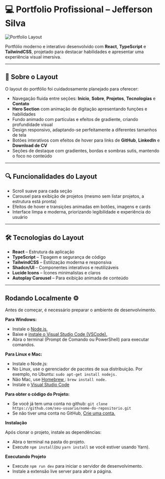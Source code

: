 # 💻 Portfolio Profissional – Jefferson Silva

![Portfolio Layout](./assets/TechPortfolio.png)

Portfólio moderno e interativo desenvolvido com **React**, **TypeScript** e **TailwindCSS**, projetado para destacar habilidades e apresentar uma experiência visual imersiva.

---

## 📎 Sobre o Layout
O layout do portfólio foi cuidadosamente planejado para oferecer:

- Navegação fluida entre seções: **Início**, **Sobre**, **Projetos**, **Tecnologias** e **Contato**  
- **Hero Section** com animação de digitação apresentando funções e habilidades  
- Fundo animado com partículas e efeitos de gradiente, criando profundidade visual  
- Design responsivo, adaptando-se perfeitamente a diferentes tamanhos de tela  
- Botões interativos com efeitos de hover para links de **GitHub**, **LinkedIn** e **Download de CV**  
- Seções de destaque com gradientes, bordas e sombras sutis, mantendo o foco no conteúdo  

---

## 🔍 Funcionalidades do Layout
- Scroll suave para cada seção  
- Carousel para exibição de projetos (mesmo sem listar projetos, a estrutura está pronta)  
- Efeitos de hover e transições animadas em botões, imagens e cards  
- Interface limpa e moderna, priorizando legibilidade e experiência do usuário  

---

## 🛠 Tecnologias do Layout
- **React** – Estrutura da aplicação  
- **TypeScript** – Tipagem e segurança de código  
- **TailwindCSS** – Estilização moderna e responsiva  
- **Shadcn/UI** – Componentes interativos e reutilizáveis  
- **Lucide Icons** – Ícones minimalistas e claros  
- **Autoplay Carousel** – Para exibição animada de conteúdo  

---

## Rodando Localmente ⚙️

Antes de começar, é necessário preparar o ambiente de desenvolvimento.

**Para Windows:**
- Instale o [Node.js.](https://nodejs.org/en)
- Baixe e [instale o Visual Studio Code (VSCode).](https://code.visualstudio.com/)
- Abra o terminal (Prompt de Comando ou PowerShell) para executar comandos.

**Para Linux e Mac:**
- Instale o Node.js:
- No Linux, use o gerenciador de pacotes de sua distribuição. Por exemplo, no Ubuntu: ```sudo apt-get install nodejs.```
- Não Mac, use [Homebrew ](https://brew.sh/): ```brew install node.```
- Instale o [Visual Studio Code](https://code.visualstudio.com/)

**Para obter o código do Projeto:**
- Se você já tem uma conta no github: ```git clone https://github.com/seu-usuario/nome-do-repositorio.git```
- Se não tiver uma conta no GitHub, [Crie uma conta.](https://github.com/)

**Instalação**

Após clonar o projeto, instale as dependências:
- Abra o terminal na pasta do projeto.
- Execute ```npm install```(ou ```yarn install``` se você estiver usando Yarn).

**Executando Projeto**

- Execute ```npm run dev``` para iniciar o servidor de desenvolvimento.
- Instale a extensão live server para abrir a página.


